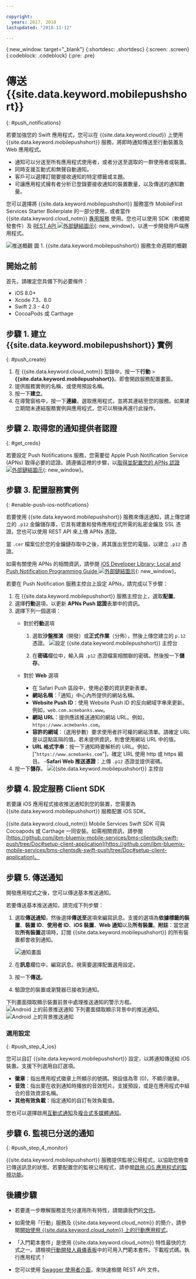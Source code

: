 ```yaml
---

copyright:
  years: 2017, 2018
lastupdated: "2018-11-12"

---
```

{:new_window: target="_blank"}
{:shortdesc: .shortdesc}
{:screen: .screen}
{:codeblock: .codeblock}
{:pre: .pre}

# 傳送 {{site.data.keyword.mobilepushshort}}
{: #push_notifications}

若要加強您的 Swift 應用程式，您可以在 {{site.data.keyword.cloud}} 上使用 {{site.data.keyword.mobilepushshort}} 服務，將即時通知傳送至行動裝置及 Web 應用程式。

 - 通知可以分送至所有應用程式使用者，或者分送至選取的一群使用者或裝置。
 - 同時支援互動式和無聲自動通知。
 - 客戶可以選擇訂閱要接收通知的特定標籤或主題。
 - 可讓應用程式擁有者分析已登錄要接收通知的裝置數量，以及傳送的通知數量。

您可以選擇將 {{site.data.keyword.mobilepushshort}} 服務當作 MobileFirst Services Starter Boilerplate 的一部分使用，或者當作 {{site.data.keyword.cloud_notm}} [專用服務](/docs/dedicated/index.html) 使用。您也可以使用 SDK（軟體開發套件）及 [REST API ![外部鏈結圖示](../../icons/launch-glyph.svg "外部鏈結圖示")](https://mobile.{DomainName}/imfpush/){: new_window}，以進一步開發用戶端應用程式。

![推送概觀](images/push_notification_lifecycle.jpg) 圖 1. {{site.data.keyword.mobilepushshort}} 服務生命週期的概觀

## 開始之前

首先，請確定您具備下列必要條件：

 - iOS 8.0+
 - Xcode 7.3、8.0
 - Swift 2.3 - 4.0
 - CocoaPods 或 Carthage

## 步驟 1. 建立 {{site.data.keyword.mobilepushshort}} 實例
{: #push_create}

1. 在 {{site.data.keyword.cloud_notm}} 型錄中，按一下**行動** > **{{site.data.keyword.mobilepushshort}}**。即會開啟服務配置畫面。
2. 提供服務實例的名稱，或使用預設名稱。
3. 按一下**建立**。
4. 在導覽窗格中，按一下**連線**，選取應用程式，並將其連結至您的服務。如果建立期間未連結服務實例與應用程式，您可以稍後再進行此操作。


## 步驟 2. 取得您的通知提供者認證
{: #get_creds}

若要設定 Push Notifications 服務，您需要從 Apple Push Notification Service (APNs) 取得必要的認證。請遵循這裡的步驟，以[取得並配置您的 APNs 認證 ![外部鏈結圖示](../../icons/launch-glyph.svg "外部鏈結圖示")](https://console.bluemix.net/docs/services/mobilepush/push_step_1.html#push_step_1_ios){: new_window}。


## 步驟 3. 配置服務實例
{: #enable-push-ios-notifications}

若要使用 {{site.data.keyword.mobilepushshort}} 服務來傳送通知，請上傳您建立的 `.p12` 金鑰儲存庫，它具有建置和發佈應用程式所需的私密金鑰及 SSL 憑證。您也可以使用 REST API 來上傳 APNs 憑證。

當 `.cer` 檔案位於您的金鑰鏈存取中之後，將其匯出至您的電腦，以建立 `.p12` 憑證。

如需有關使用 APNs 的相關資訊，請參閱 [iOS Developer Library: Local and Push Notification Programming Guide ![外部鏈結圖示](../../icons/launch-glyph.svg "外部鏈結圖示")](https://developer.apple.com/library/content/documentation/NetworkingInternet/Conceptual/RemoteNotificationsPG/APNSOverview.html#//apple_ref/doc/uid/TP40008194-CH8-SW1){: new_window}。

若要在 Push Notification 服務主控台上設定 APNs，請完成以下步驟：

1. 在 {{site.data.keyword.mobilepushshort}} 服務主控台上，選取**配置**。
2. 選擇**行動**選項，以更新 **APNs Push 認證**表單中的資訊。
3. 選擇下列一個選項：
	- 對於**行動**選項
		1. 選取**沙盤推演**（開發）或**正式作業**（分佈），然後上傳您建立的 `p.12` 憑證。
		  ![設定 {{site.data.keyword.mobilepushshort}} 主控台](images/wizard.jpg)

		2. 在**密碼**欄位中，輸入與 `.p12` 憑證檔案相關聯的密碼，然後按一下**儲存**。

	- 對於 **Web** 選項
		- 在 Safari Push 區段中，使用必要的資訊更新表單。
		- **網站名稱**：「通知」中心內所提供的網站名稱。
		- **Website Push ID**：使用 Website Push ID 的反向網域字串來更新。例如，`web.com.acmebanks.www`。
		- **網站 URL**：提供應該推送通知的網站 URL。例如，`https://www.acmebanks.com`。
		- **容許的網域**：（選用參數）要求使用者許可權的網站清單。請確定 URL 是以逗點區隔的值。若未提供資訊，則會使用網站 URL 中的值。
		- **URL 格式字串**：按一下通知時要解析的 URL。例如，["`https://www.acmebanks.com`"]。確定 URL 使用 http 或 https 綱目。
		-**Safari Web 推送憑證**：上傳 `.p12` 憑證並提供密碼。
4. 按一下**儲存**。
	![{{site.data.keyword.mobilepushshort}} 主控台](images/push_configure_safari.jpg)

## 步驟 4. 設定服務 Client SDK

若要讓 iOS 應用程式接收推送通知到您的裝置，您需要為 {{site.data.keyword.mobilepushshort}} 服務配置 iOS SDK。

{{site.data.keyword.cloud_notm}} Mobile Services Swift SDK 可與 Cocoapods 或 Carthage 一同安裝。如需相關資訊，請參閱 [https://github.com/ibm-bluemix-mobile-services/bms-clientsdk-swift-push/tree/Doc#setup-client-application](https://github.com/ibm-bluemix-mobile-services/bms-clientsdk-swift-push/tree/Doc#setup-client-application)。


## 步驟 5. 傳送通知

開發應用程式之後，您可以傳送基本推送通知。

若要傳送基本推送通知，請完成下列步驟：

1. 選取**傳送通知**，然後選擇**傳送至**選項來編寫訊息。支援的選項為**依據標籤的裝置**、**裝置 ID**、**使用者 ID**、**iOS 裝置**、**Web 通知**以及**所有裝置**。**附註**：當您選取**所有裝置**選項時，訂閱 {{site.data.keyword.mobilepushshort}} 的所有裝置都會收到通知。

	![通知畫面](images/tag_notification.jpg)

2. 在**訊息**欄位中，編寫訊息。視需要選擇配置選用設定。
3. 按一下**傳送**。
3. 驗證您的裝置或瀏覽器已接收到通知。

下列畫面擷取顯示裝置前景中處理推送通知的警示方框。
	![Android 上的前景推送通知](images/Android_Screenshot.jpg)
下列畫面擷取顯示背景中的推送通知。
	![Android 上的背景推送通知](images/background.png)

### 選用設定
{: #push_step_4_ios}

您可以自訂 {{site.data.keyword.mobilepushshort}} 設定，以將通知傳送給 iOS 裝置。支援下列選用自訂選項。


- **徽章**：指出應用程式徽章上所顯示的號碼。預設值為零 (0)，不顯示徽章。
- **音效**：指出要在收到通知時播放的音效短片。支援預設，或是在應用程式中組合的音效資源名稱。
- **其他有效負載**：指定通知的自訂有效負載值。

您也可以選擇啟用[互動式通知](https://github.com/ibm-bluemix-mobile-services/bms-clientsdk-swift-push/tree/Doc#interactive-notifications)及[複合式多媒體通知](https://github.com/ibm-bluemix-mobile-services/bms-clientsdk-swift-push/tree/Doc#enabling-rich-media-notifications)。

## 步驟 6. 監視已分送的通知
{: #push_step_4_monitor}

{{site.data.keyword.mobilepushshort}} 服務提供監視公用程式，以協助您檢查已傳送訊息的狀態。若要配置您的監視公用程式，請參閱[啟用 iOS 應用程式的監視功能](https://github.com/ibm-bluemix-mobile-services/bms-clientsdk-swift-push/tree/Doc#enable-monitoring)。

## 後續步驟

 - 若要進一步瞭解服務並充分運用所有特性，請閱讀我們的[文件](/docs/services/mobilepush/c_overview_push.html#overview-push)。

 - 如需使用「行動」服務及 {{site.data.keyword.cloud_notm}} 的簡介，請參閱[開始使用 {{site.data.keyword.cloud_notm}} 上的行動應用程式](/docs/services/mobile/index.html)。

 - 「入門範本套件」是使用 {{site.data.keyword.cloud_notm}} 特性最快的方式之一。請檢視[行動開發人員儀表板](https://console.bluemix.net/developer/mobile/dashboard)中的可用入門範本套件。下載程式碼。執行應用程式！

 - 您可以使用 [Swagger 使用者介面](https://mobile.ng.bluemix.net/imfpush/)，來快速檢閱 REST API 文件。

